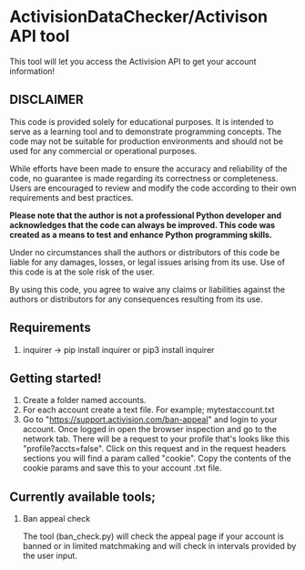 # ActivisionDataChecker/Activison API tool

This tool will let you access the Activision API to get your account information! 

## DISCLAIMER
This code is provided solely for educational purposes. It is intended to serve as a learning tool and to demonstrate programming concepts. The code may not be suitable for production environments and should not be used for any commercial or operational purposes.

While efforts have been made to ensure the accuracy and reliability of the code, no guarantee is made regarding its correctness or completeness. Users are encouraged to review and modify the code according to their own requirements and best practices.

**Please note that the author is not a professional Python developer and acknowledges that the code can always be improved. This code was created as a means to test and enhance Python programming skills.**

Under no circumstances shall the authors or distributors of this code be liable for any damages, losses, or legal issues arising from its use. Use of this code is at the sole risk of the user.

By using this code, you agree to waive any claims or liabilities against the authors or distributors for any consequences resulting from its use.

## Requirements
1. inquirer -> pip install inquirer or pip3 install inquirer

## Getting started!
1. Create a folder named accounts.
2. For each account create a text file. For example; mytestaccount.txt
3. Go to "https://support.activision.com/ban-appeal" and login to your account. Once logged in open the browser inspection and go to the network tab. There will be a request to your profile that's looks like this "profile?accts=false". Click on this request and in the request headers sections you will find a param called "cookie". Copy the contents of the cookie params and save this to your account .txt file.

## Currently available tools;

1. Ban appeal check

   The tool (ban_check.py) will check the appeal page if your account is banned or in limited matchmaking and will check in intervals provided by the user input.
